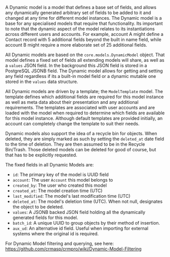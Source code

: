A Dynamic model is a model that defines a base set of fields, and allows any dynamically generated arbitrary set of fields to be added to it and changed at any time for different model instances. The Dynamic model is a base for any specialised models that require that functionality.  Its important to note that the dynamic aspect of the model relates to its instantiations across different users and accounts. For example, account A might define a Contact record with 5 additional fields beyond the built in name field, while account B might require a more elaborate set of 25 additional fields.  

All Dynamic models are based on the `core.models.DynamicModel` object. That model defines a fixed set of fields all extending models will share, as well as a `values` JSON field. In the background this JSON field is stored in a PostgreSQL JSONB field. The Dynamic model allows for getting and setting any field regardless if its a built-in model field or a dynamic mutable one stored in the `values` data structure. 

All Dynamic models are driven by a template; the `ModelTemplate` model. The template defines which additional fields are required for this model instance as well as meta data about their presentation and any additional requirements. The templates are associated with user accounts and are loaded with the model when required to determine which fields are available for this model instance. Although default templates are provided initially, an account can completely change the template to suit their needs.

Dynamic models also support the idea of a recycle bin for objects. When deleted, they are simply marked as such by setting the `deleted_at` date field to the time of deletion. They are then assumed to be in the Recycle Bin/Trash. Those deleted models can be deleted for good of course, but that has to be explicitly requested.

The fixed fields in all Dynamic Models are: 

* `id`: The primary key of the model is UUID field 
* `account`: The user `Account` this model belongs to
* `created_by`: The user who created this model
* `created_at`: The model creation time (UTC)
* `last_modified`: The model's last modification time (UTC)
* `deleted_at`: The model's deletion time (UTC). When not null, designates the object to be deleted.
* `values`: A JSONB backed JSON field holding all the dynamically generated fields for this model. 
* `batch_id`: A unique UUID to group objects by their method of insertion.
* `aux_ud`: An alternative id field. Useful when importing for external systems where the original id is required. 

For Dynamic Model filtering and querying, see here: https://github.com/crmasp/crmpro/wiki/Dynamic-Model-Filtering